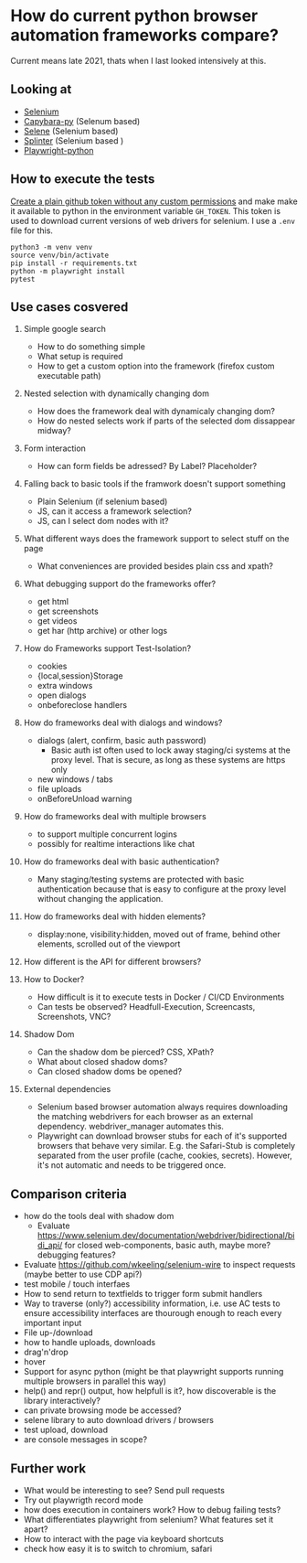 # How do current python browser automation frameworks compare?

Current means late 2021, thats when I last looked intensively at this.

## Looking at

- [Selenium](https://www.selenium.dev/selenium/docs/api/py/)
- [Capybara-py](https://github.com/elliterate/capybara.py) (Selenum based)
- [Selene](https://github.com/yashaka/selene) (Selenium based)
- [Splinter](https://github.com/cobrateam/splinter/) (Selenium based )
- [Playwright-python](https://github.com/Microsoft/playwright-python)

## How to execute the tests

[Create a plain github token without any custom permissions](https://github.com/settings/tokens) and make make it available to python in the environment variable `GH_TOKEN`. This token is used to download current versions of web drivers for selenium. I use a `.env` file for this.

    python3 -m venv venv
    source venv/bin/activate
    pip install -r requirements.txt
    python -m playwright install
    pytest

## Use cases cosvered

1. Simple google search
    - How to do something simple
    - What setup is required
    - How to get a custom option into the framework (firefox custom executable path)

1. Nested selection with dynamically changing dom
    - How does the framework deal with dynamicaly changing dom?
    - How do nested selects work if parts of the selected dom dissappear midway?

1. Form interaction
    - How can form fields be adressed? By Label? Placeholder?

1. Falling back to basic tools if the framwork doesn't support something
    - Plain Selenium (if selenium based)
    - JS, can it access a framework selection?
    - JS, can I select dom nodes with it?

1. What different ways does the framework support to select stuff on the page
    - What conveniences are provided besides plain css and xpath?

1. What debugging support do the frameworks offer?
    - get html
    - get screenshots
    - get videos
    - get har (http archive) or other logs

1. How do Frameworks support Test-Isolation?
    - cookies
    - {local,session}Storage
    - extra windows
    - open dialogs
    - onbeforeclose handlers

1. How do frameworks deal with dialogs and windows?
    - dialogs (alert, confirm, basic auth password)
        - Basic auth ist often used to lock away staging/ci systems at the proxy level. That is secure, as long as these systems are https only
    - new windows / tabs
    - file uploads
    - onBeforeUnload warning

1. How do frameworks deal with multiple browsers
    - to support multiple concurrent logins
    - possibly for realtime interactions like chat

1. How do frameworks deal with basic authentication?
    - Many staging/testing systems are protected with basic authentication because that is easy to configure at the proxy level without changing the application.

1. How do frameworks deal with hidden elements?
    - display:none, visibility:hidden, moved out of frame, behind other elements, scrolled out of the viewport

1. How different is the API for different browsers?

1. How to Docker?
    - How difficult is it to execute tests in Docker / CI/CD Environments
    - Can tests be observed? Headfull-Execution, Screencasts, Screenshots, VNC?

1. Shadow Dom
    - Can the shadow dom be pierced? CSS, XPath?
    - What about closed shadow doms?
    - Can closed shadow doms be opened?

1. External dependencies
    - Selenium based browser automation always requires downloading the matching webdrivers for each browser as an external dependency. webdriver_manager automates this.
    - Playwright can download browser stubs for each of it's supported browsers that behave very similar. E.g. the Safari-Stub is completely separated from the user profile (cache, cookies, secrets). However, it's not automatic and needs to be triggered once.

## Comparison criteria

- how do the tools deal with shadow dom
    - Evaluate https://www.selenium.dev/documentation/webdriver/bidirectional/bidi_api/
      for closed web-components, basic auth, maybe more? debugging features?
- Evaluate https://github.com/wkeeling/selenium-wire to inspect requests (maybe better to use CDP api?)
- test mobile / touch interfaes
- How to send return to textfields to trigger form submit handlers
- Way to traverse (only?) accessibility information, i.e. use AC tests to ensure accessibility interfaces are thourough enough to reach every important input
- File up-/download
- how to handle uploads, downloads
- drag'n'drop
- hover
- Support for async python (might be that playwright supports running multiple browsers in parallel this way)
- help() and repr() output, how helpfull is it?, how discoverable is the library interactively?
- can private browsing mode be accessed?
- selene library to auto download drivers / browsers
- test upload, download
- are console messages in scope?

## Further work

- What would be interesting to see? Send pull requests
- Try out playwrigth record mode
- how does execution in containers work? How to debug failing tests?
- What differentiates playwright from selenium? What features set it apart?
- How to interact with the page via keyboard shortcuts
- check how easy it is to switch to chromium, safari
